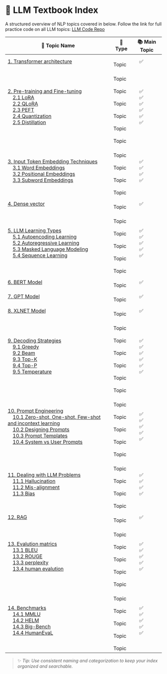 # 📘 LLM Textbook Index

A structured overview of NLP topics covered in below.
Follow the link for full practice code on all LLM topics: [LLM Code Repo]()

| 📝 **Topic Name**      | 📂 **Type**       | 📚 **Main Topic**    |
|------------------------|-------------------|-----------------------|
|[1. Transformer architecture](https://github.com/ramasureshvijjana/LLM/blob/master/01_Transformer_architecture.md)| &emsp;Topic | &emsp;✅ |
|[2. Pre-training and Fine-tuning]() <br>&emsp;[2.1 LoRA]() <br>&emsp;[2.2 QLoRA]() <br>&emsp;[2.3 PEFT]() <br>&emsp;[2.4 Quantization]() <br>&emsp;[2.5 Distillation]()| &emsp;Topic <br>&emsp;Topic <br>&emsp;Topic <br>&emsp;Topic <br>&emsp;Topic <br>&emsp;Topic| &emsp;✅ <br>&emsp;✅ <br>&emsp;✅ <br>&emsp;✅ <br>&emsp;✅ <br>&emsp;✅ |
|[3. Input Token Embedding Techniques]() <br>&emsp;[3.1 Word Embeddings]() <br>&emsp;[3.2 Positional Embeddings]() <br>&emsp;[3.3 Subword Embeddings]()| &emsp;Topic <br>&emsp;Topic <br>&emsp;Topic <br>&emsp;Topic | &emsp;✅ <br>&emsp;✅ <br>&emsp;✅ <br>&emsp;✅|
|[4. Dense vector]()| &emsp;Topic | &emsp;✅ |
|[5. LLM Learning Types]() <br>&emsp;[5.1 Autoencoding Learning]() <br>&emsp;[5.2 Autoregressive Learning]() <br>&emsp;[5.3 Masked Language Modeling]() <br>&emsp;[5.4 Sequence Learning]()| &emsp;Topic <br>&emsp;Topic <br>&emsp;Topic <br>&emsp;Topic <br>&emsp;Topic | &emsp;✅ <br>&emsp;✅ <br>&emsp;✅ <br>&emsp;✅ <br>&emsp;✅|
|[6. BERT Model]()| &emsp;Topic | &emsp;✅ |
|[7. GPT Model]()| &emsp;Topic | &emsp;✅ |
|[8. XLNET Model]()| &emsp;Topic | &emsp;✅ |
|[9. Decoding Strategies]() <br>&emsp;[9.1 Greedy]() <br>&emsp;[9.2 Beam]() <br>&emsp;[9.3 Top-K]() <br>&emsp;[9.4 Top-P]() <br>&emsp;[9.5 Temperature]()| &emsp;Topic <br>&emsp;Topic <br>&emsp;Topic <br>&emsp;Topic <br>&emsp;Topic <br>&emsp;Topic| &emsp;✅ <br>&emsp;✅ <br>&emsp;✅ <br>&emsp;✅ <br>&emsp;✅ <br>&emsp;✅ |
|[10. Prompt Engineering]() <br>&emsp;[10.1 Zero-shot, One-shot, Few-shot and incontext learning]() <br>&emsp;[10.2 Designing Prompts]() <br>&emsp;[10.3 Prompt Templates]() <br>&emsp;[10.4 System vs User Prompts]() | &emsp;Topic <br>&emsp;Topic <br>&emsp;Topic <br>&emsp;Topic <br>&emsp;Topic| &emsp;✅ <br>&emsp;✅ <br>&emsp;✅ <br>&emsp;✅ <br>&emsp;✅ |
|[11. Dealing with LLM Problems]() <br>&emsp;[11.1 Hallucination]() <br>&emsp;[11.2 Mis-alignment]() <br>&emsp;[11.3 Bias]()| &emsp;Topic <br>&emsp;Topic <br>&emsp;Topic <br>&emsp;Topic | &emsp;✅ <br>&emsp;✅ <br>&emsp;✅ <br>&emsp;✅|
|[12. RAG]()| &emsp;Topic | &emsp;✅ |
|[13. Evalution matrics]() <br>&emsp;[13.1 BLEU](https://github.com/ramasureshvijjana/LLM/blob/master/Evalution_matrics.md#bleu---bilingual-evaluation-understudy) <br>&emsp;[13.2 ROUGE](https://github.com/ramasureshvijjana/LLM/blob/master/Evalution_matrics.md#132-rouge) <br>&emsp;[13.3 perplexity](https://github.com/ramasureshvijjana/LLM/blob/master/Evalution_matrics.md#133-perplexity) <br>&emsp;[13.4 human evalution]()| &emsp;Topic <br>&emsp;Topic <br>&emsp;Topic <br>&emsp;Topic <br>&emsp;Topic | &emsp;✅ <br>&emsp;✅ <br>&emsp;✅ <br>&emsp;✅<br>&emsp;✅|
|[14. Benchmarks]() <br>&emsp;[14.1 MMLU]() <br>&emsp;[14.2 HELM]() <br>&emsp;[14.3 Big-Bench]() <br>&emsp;[14.4 HumanEvaL]()| &emsp;Topic <br>&emsp;Topic <br>&emsp;Topic <br>&emsp;Topic <br>&emsp;Topic | &emsp;✅ <br>&emsp;✅ <br>&emsp;✅ <br>&emsp;✅ <br>&emsp;✅|
> ✨ *Tip: Use consistent naming and categorization to keep your index organized and searchable.*
